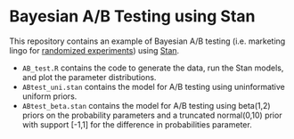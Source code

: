 # Bayesian A/B Testing using Stan

This repository contains an example of Bayesian A/B testing (i.e. marketing lingo for [randomized experiments](https://en.wikipedia.org/wiki/Randomized_experiment)) using [Stan](http://mc-stan.org/).

* `AB_test.R` contains the code to generate the data, run the Stan models, and plot the parameter distributions.
* `ABtest_uni.stan` contains the model for A/B testing using uninformative uniform priors.
* `ABtest_beta.stan` contains the model for A/B testing using beta(1,2) priors on the probability parameters and a truncated normal(0,10) prior with support [-1,1] for the difference in probabilities parameter.
